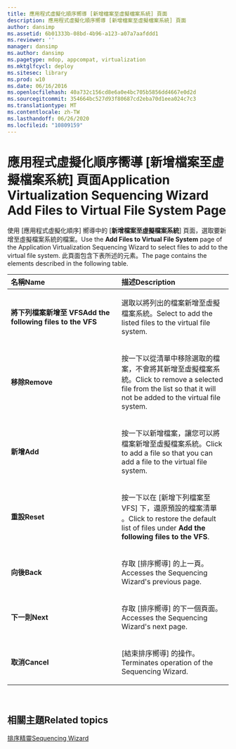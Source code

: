 ```yaml
---
title: 應用程式虛擬化順序嚮導 [新增檔案至虛擬檔案系統] 頁面
description: 應用程式虛擬化順序嚮導 [新增檔案至虛擬檔案系統] 頁面
author: dansimp
ms.assetid: 6b01333b-08bd-4b96-a123-a07a7aafddd1
ms.reviewer: ''
manager: dansimp
ms.author: dansimp
ms.pagetype: mdop, appcompat, virtualization
ms.mktglfcycl: deploy
ms.sitesec: library
ms.prod: w10
ms.date: 06/16/2016
ms.openlocfilehash: 40a732c156cd8e6a0e4bc705b5856dd4667e0d2d
ms.sourcegitcommit: 354664bc527d93f80687cd2eba70d1eea024c7c3
ms.translationtype: MT
ms.contentlocale: zh-TW
ms.lasthandoff: 06/26/2020
ms.locfileid: "10809159"
---
```

# <span data-ttu-id="b5a44-103">應用程式虛擬化順序嚮導 [新增檔案至虛擬檔案系統] 頁面</span><span class="sxs-lookup"><span data-stu-id="b5a44-103">Application Virtualization Sequencing Wizard Add Files to Virtual File System Page</span></span>


<span data-ttu-id="b5a44-104">使用 [應用程式虛擬化順序] 嚮導中的 [**新增檔案至虛擬檔案系統**] 頁面，選取要新增至虛擬檔案系統的檔案。</span><span class="sxs-lookup"><span data-stu-id="b5a44-104">Use the **Add Files to Virtual File System** page of the Application Virtualization Sequencing Wizard to select files to add to the virtual file system.</span></span> <span data-ttu-id="b5a44-105">此頁面包含下表所述的元素。</span><span class="sxs-lookup"><span data-stu-id="b5a44-105">The page contains the elements described in the following table.</span></span>

<table>
<colgroup>
<col width="50%" />
<col width="50%" />
</colgroup>
<thead>
<tr class="header">
<th align="left"><span data-ttu-id="b5a44-106">名稱</span><span class="sxs-lookup"><span data-stu-id="b5a44-106">Name</span></span></th>
<th align="left"><span data-ttu-id="b5a44-107">描述</span><span class="sxs-lookup"><span data-stu-id="b5a44-107">Description</span></span></th>
</tr>
</thead>
<tbody>
<tr class="odd">
<td align="left"><p><strong><span data-ttu-id="b5a44-108">將下列檔案新增至 VFS</span><span class="sxs-lookup"><span data-stu-id="b5a44-108">Add the following files to the VFS</span></span></strong></p></td>
<td align="left"><p><span data-ttu-id="b5a44-109">選取以將列出的檔案新增至虛擬檔案系統。</span><span class="sxs-lookup"><span data-stu-id="b5a44-109">Select to add the listed files to the virtual file system.</span></span></p></td>
</tr>
<tr class="even">
<td align="left"><p><strong><span data-ttu-id="b5a44-110">移除</span><span class="sxs-lookup"><span data-stu-id="b5a44-110">Remove</span></span></strong></p></td>
<td align="left"><p><span data-ttu-id="b5a44-111">按一下以從清單中移除選取的檔案，不會將其新增至虛擬檔案系統。</span><span class="sxs-lookup"><span data-stu-id="b5a44-111">Click to remove a selected file from the list so that it will not be added to the virtual file system.</span></span></p></td>
</tr>
<tr class="odd">
<td align="left"><p><strong><span data-ttu-id="b5a44-112">新增</span><span class="sxs-lookup"><span data-stu-id="b5a44-112">Add</span></span></strong></p></td>
<td align="left"><p><span data-ttu-id="b5a44-113">按一下以新增檔案，讓您可以將檔案新增至虛擬檔案系統。</span><span class="sxs-lookup"><span data-stu-id="b5a44-113">Click to add a file so that you can add a file to the virtual file system.</span></span></p></td>
</tr>
<tr class="even">
<td align="left"><p><strong><span data-ttu-id="b5a44-114">重設</span><span class="sxs-lookup"><span data-stu-id="b5a44-114">Reset</span></span></strong></p></td>
<td align="left"><p><span data-ttu-id="b5a44-115">按一下以在 [新增下列檔案至 VFS] 下，還原預設的檔案清單 <strong> </strong> 。</span><span class="sxs-lookup"><span data-stu-id="b5a44-115">Click to restore the default list of files under <strong>Add the following files to the VFS</strong>.</span></span></p></td>
</tr>
<tr class="odd">
<td align="left"><p><strong><span data-ttu-id="b5a44-116">向後</span><span class="sxs-lookup"><span data-stu-id="b5a44-116">Back</span></span></strong></p></td>
<td align="left"><p><span data-ttu-id="b5a44-117">存取 [排序嚮導] 的上一頁。</span><span class="sxs-lookup"><span data-stu-id="b5a44-117">Accesses the Sequencing Wizard's previous page.</span></span></p></td>
</tr>
<tr class="even">
<td align="left"><p><strong><span data-ttu-id="b5a44-118">下一則</span><span class="sxs-lookup"><span data-stu-id="b5a44-118">Next</span></span></strong></p></td>
<td align="left"><p><span data-ttu-id="b5a44-119">存取 [排序嚮導] 的下一個頁面。</span><span class="sxs-lookup"><span data-stu-id="b5a44-119">Accesses the Sequencing Wizard's next page.</span></span></p></td>
</tr>
<tr class="odd">
<td align="left"><p><strong><span data-ttu-id="b5a44-120">取消</span><span class="sxs-lookup"><span data-stu-id="b5a44-120">Cancel</span></span></strong></p></td>
<td align="left"><p><span data-ttu-id="b5a44-121">[結束排序嚮導] 的操作。</span><span class="sxs-lookup"><span data-stu-id="b5a44-121">Terminates operation of the Sequencing Wizard.</span></span></p></td>
</tr>
</tbody>
</table>

 

## <span data-ttu-id="b5a44-122">相關主題</span><span class="sxs-lookup"><span data-stu-id="b5a44-122">Related topics</span></span>


[<span data-ttu-id="b5a44-123">排序精靈</span><span class="sxs-lookup"><span data-stu-id="b5a44-123">Sequencing Wizard</span></span>](sequencing-wizard.md)

 

 





